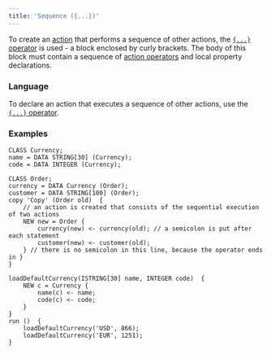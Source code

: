 ```yaml
---
title: 'Sequence ({...})'
---
```


To create an [action](Actions.md) that performs a sequence of other actions, the [`{...}` operator](Braces_operator.md) is used - a block enclosed by curly brackets. The body of this block must contain a sequence of [action operators](Action_operators_paradigm.md) and local property declarations.

### Language

To declare an action that executes a sequence of other actions, use the [`{...}` operator](Braces_operator.md). 

### Examples

```lsf
CLASS Currency;
name = DATA STRING[30] (Currency);
code = DATA INTEGER (Currency);

CLASS Order;
currency = DATA Currency (Order);
customer = DATA STRING[100] (Order);
copy 'Copy' (Order old)  {
    // an action is created that consists of the sequential execution of two actions
    NEW new = Order {                                   
        currency(new) <- currency(old); // a semicolon is put after each statement
        customer(new) <- customer(old);
    } // there is no semicolon in this line, because the operator ends in }
}

loadDefaultCurrency(ISTRING[30] name, INTEGER code)  {
    NEW c = Currency {
        name(c) <- name;
        code(c) <- code;
    }
}
run ()  {
    loadDefaultCurrency('USD', 866);
    loadDefaultCurrency('EUR', 1251);
}
```
